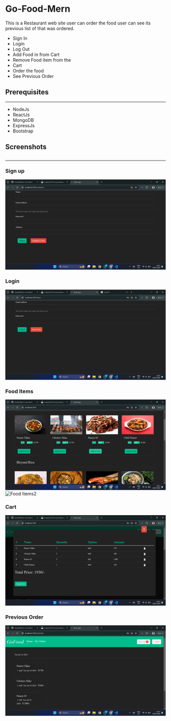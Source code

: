 # Go-Food-Mern
This is a Restaurant web site user can order the food user can see its previous list of that was ordered.

<ul>
    <li>Sign In</li>
    <li>Login</li>
    <li>Log Out</li>
    <li>Add Food in from Cart</li>
    <li>Remove Food item from the</li> <li>Cart</li>
    <li>Order the food</li>
    <li>See Previous Order</li>
</ul>

<H2>Prerequisites</H2>
<hr>
<ul>
    <li>NodeJs</li>
    <li>ReactJs</li>
    <li>MongoDB</li>
    <li>ExpressJs</li>
    <li>Bootstrap</li>
</ul>

<H2>Screenshots<H2>
<hr>
<h3>Sign up</h3>
<img src="./screenshots/signin.png" alt="Sign un">
<h3>Login</h3>
<img src="./screenshots/logIn.png" alt="Log In">
<h3>Food Items</h3>
<img src="./screenshots/foodItems1.png" alt="Food Items1">
<img src="./screenshots/foodItems2.png" alt="Food Items2">
<h3>Cart</h3>
<img src="./screenshots/cart.png" alt="Cart">
<h3>Previous Order</h3>
<img src="./screenshots/previousOrder.png" alt="Previous Order">


